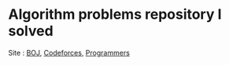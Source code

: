 # Algorithm problems repository I solved

Site : [BOJ](https://www.acmicpc.net/), [Codeforces](https://codeforces.com/), [Programmers](https://programmers.co.kr/)

